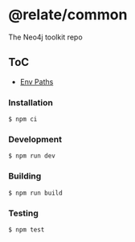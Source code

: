 # @relate/common
The Neo4j toolkit repo

## ToC
- [Env Paths](#TBD)

### Installation
```
$ npm ci
```

### Development
```
$ npm run dev
```

### Building
```
$ npm run build
```

### Testing
```
$ npm test
```
